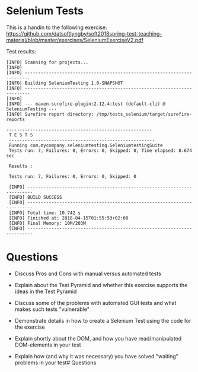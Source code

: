 # Selenium Tests

This is a handin to the following exercise:
https://github.com/datsoftlyngby/soft2018spring-test-teaching-material/blob/master/exercises/SeleniumExerciseV2.pdf

Test results:

```
[INFO] Scanning for projects...
[INFO] 
[INFO] ------------------------------------------------------------------------
[INFO] Building SeleniumTesting 1.0-SNAPSHOT
[INFO] ------------------------------------------------------------------------
[INFO] 
[INFO] --- maven-surefire-plugin:2.12.4:test (default-cli) @ SeleniumTesting ---
[INFO] Surefire report directory: /tmp/tests_selenium/target/surefire-reports

-------------------------------------------------------
 T E S T S
 -------------------------------------------------------
 Running com.mycompany.seleniumtesting.SeleniumtestingSuite
 Tests run: 7, Failures: 0, Errors: 0, Skipped: 0, Time elapsed: 8.674 sec

 Results :

 Tests run: 7, Failures: 0, Errors: 0, Skipped: 0

 [INFO] ------------------------------------------------------------------------
 [INFO] BUILD SUCCESS
 [INFO] ------------------------------------------------------------------------
 [INFO] Total time: 10.742 s
 [INFO] Finished at: 2018-04-15T01:55:53+02:00
 [INFO] Final Memory: 10M/203M
 [INFO] ------------------------------------------------------------------------

```

# Questions

- Discuss Pros and Cons with manual versus automated tests 

- Explain about the Test Pyramid and whether this exercise supports the ideas in the Test Pyramid
 
- Discuss some of the problems with automated GUI tests and what makes such tests "vulnerable"
  
- Demonstrate details in how to create a Selenium Test using the code for the exercise
 
- Explain shortly about the DOM, and how you have read/manipulated DOM-elements in your test
  
- Explain how (and why it was necessary) you have solved "waiting" problems in your test# Questions
